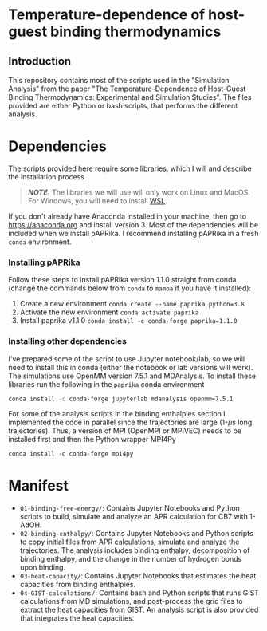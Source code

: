 # Temperature-dependence of host-guest binding thermodynamics

## Introduction
This repository contains most of the scripts used in the "Simulation Analysis" from the paper "The Temperature-Dependence of Host-Guest Binding Thermodynamics: Experimental and Simulation Studies". The files provided are either Python or bash scripts, that performs the different analysis. 

# Dependencies
The scripts provided here require some libraries, which I will and describe the installation process

> **_NOTE:_** The libraries we will use will only work on Linux and MacOS. For Windows, you will need to install [WSL](https://learn.microsoft.com/en-us/windows/wsl/).

If you don't already have Anaconda installed in your machine, then go to https://anaconda.org and install version 3. Most of the dependencies will be included when we install pAPRika. I recommend installing pAPRika in a fresh `conda` environment. 

### Installing pAPRika
Follow these steps to install pAPRika version 1.1.0 straight from conda (change the commands below from `conda` to `mamba` if you have it installed):
1. Create a new environment `conda create --name paprika python=3.8`
2. Activate the new environment `conda activate paprika`
3. Install paprika v1.1.0 `conda install -c conda-forge paprika=1.1.0`

### Installing other dependencies
I've prepared some of the script to use Jupyter notebook/lab, so we will need to install this in conda (either the notebook or lab versions will work). The simulations use OpenMM version 7.5.1 and MDAnalysis. To install these libraries run the following in the `paprika` conda environment
```bash
conda install -c conda-forge jupyterlab mdanalysis openmm=7.5.1
```

For some of the analysis scripts in the binding enthalpies section I implemented the code in parallel since the trajectories are large (1-$\mu$s long trajectories). Thus, a version of MPI (OpenMPI or MPIVEC) needs to be installed first and then the Python wrapper MPI4Py
```Python
conda install -c conda-forge mpi4py
```

# Manifest
* `01-binding-free-energy/`: Contains Jupyter Notebooks and Python scripts to build, simulate and analyze an APR calculation for CB7 with 1-AdOH. 
* `02-binding-enthalpy/`: Contains Jupyter Notebooks and Python scripts to copy initial files from APR calculations, simulate and analyze the trajectories. The analysis includes binding enthalpy, decomposition of binding enthalpy, and the change in the number of hydrogen bonds upon binding.
* `03-heat-capacity/`: Contains Jupyter Notebooks that estimates the heat capacities from binding enthalpies.
* `04-GIST-calculations/`: Contains bash and Python scripts that runs GIST calculations from MD simulations, and post-process the grid files to extract the heat capacities from GIST. An analysis script is also provided that integrates the heat capacities.